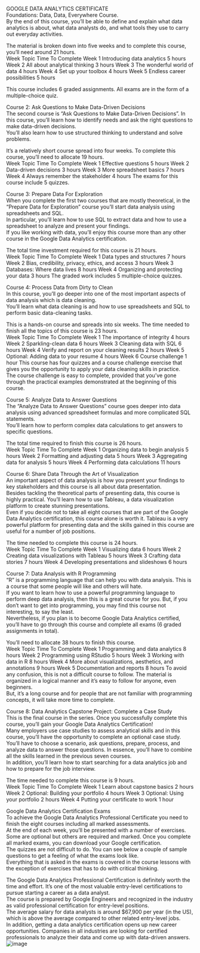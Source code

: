 GOOGLE DATA ANALYTICS CERTIFICATE		
Foundations: Data, Data, Everywhere Course.		
By the end of this course, you’ll be able to define and explain what data analytics is about, what data analysts do, and what tools they use to carry out everyday activities.		
		
The material is broken down into five weeks and to complete this course, you’ll need around 21 hours.		
Week	Topic	Time To Complete
Week 1	Introducing data analytics	5 hours
Week 2	All about analytical thinking	3 hours
Week 3	The wonderful world of data	4 hours
Week 4	Set up your toolbox	4 hours
Week 5	Endless career possibilities	5 hours
		
This course includes 6 graded assignments. All exams are in the form of a multiple-choice quiz.		
		
Course 2: Ask Questions to Make Data-Driven Decisions		
The second course is “Ask Questions to Make Data-Driven Decisions”. In this course, you’ll learn how to identify needs and ask the right questions to make data-driven decisions.		
You’ll also learn how to use structured thinking to understand and solve problems.		
		
It’s a relatively short course spread into four weeks. To complete this course, you’ll need to allocate 19 hours.		
Week	Topic	Time To Complete
Week 1	Effective questions	5 hours
Week 2	Data-driven decisions	3 hours
Week 3	More spreadsheet basics	7 hours
Week 4	Always remember the stakeholder	4 hours
The exams for this course include 5 quizzes.		
		
Course 3: Prepare Data For Exploration		
When you complete the first two courses that are mostly theoretical, in the “Prepare Data for Exploration” course you’ll start data analysis using spreadsheets and SQL.		
In particular, you’ll learn how to use SQL to extract data and how to use a spreadsheet to analyze and present your findings.		
If you like working with data, you’ll enjoy this course more than any other course in the Google Data Analytics certification.		
		
The total time investment required for this course is 21 hours.		
Week	Topic	Time To Complete
Week 1	Data types and structures	7 hours
Week 2	Bias, credibility, privacy, ethics, and access	3 hours
Week 3	Databases: Where data lives	8 hours
Week 4	Organizing and protecting your data	3 hours
The graded work includes 5 multiple-choice quizzes.		
		
Course 4: Process Data from Dirty to Clean		
In this course, you’ll go deeper into one of the most important aspects of data analysis which is data cleaning.		
You’ll learn what data cleaning is and how to use spreadsheets and SQL to perform basic data-cleaning tasks.		
		
This is a hands-on course and spreads into six weeks. The time needed to finish all the topics of this course is 23 hours.		
Week	Topic	Time To Complete
Week 1	The importance of integrity	4 hours
Week 2	Sparkling-clean data	6 hours
Week 3	Cleaning data with SQL	6 hours
Week 4	Verify and report on your cleaning results	2 hours
Week 5	Optional: Adding data to your resume	4 hours
Week 6	Course challenge	1 hour
This course has four quizzes and a course challenge exercise that gives you the opportunity to apply your data cleaning skills in practice.		
The course challenge is easy to complete, provided that you’ve gone through the practical examples demonstrated at the beginning of this course.		
		
Course 5: Analyze Data to Answer Questions		
The “Analyze Data to Answer Questions” course goes deeper into data analysis using advanced spreadsheet formulas and more complicated SQL statements.		
You’ll learn how to perform complex data calculations to get answers to specific questions.		
		
The total time required to finish this course is 26 hours.		
Week	Topic	Time To Complete
Week 1	Organizing data to begin analysis	5 hours
Week 2	Formatting and adjusting data	5 hours
Week 3	Aggregating data for analysis	5 hours
Week 4	Performing data calculations	11 hours
		
Course 6: Share Data Through the Art of Visualization		
An important aspect of data analysis is how you present your findings to key stakeholders and this course is all about data presentation.		
Besides tackling the theoretical parts of presenting data, this course is highly practical. You’ll learn how to use Tableau, a data visualization platform to create stunning presentations.		
Even if you decide not to take all eight courses that are part of the Google Data Analytics certification, this course alone is worth it. Tableau is a very powerful platform for presenting data and the skills gained in this course are useful for a number of job positions.		
		
The time needed to complete this course is 24 hours.		
Week	Topic	Time To Complete
Week 1	Visualizing data	6 hours
Week 2	Creating data visualizations with Tableau	5 hours
Week 3	Crafting data stories	7 hours
Week 4	Developing presentations and slideshows	6 hours
		
Course 7: Data Analysis with R Programming		
“R” is a programming language that can help you with data analysis. This is a course that some people will like and others will hate.		
If you want to learn how to use a powerful programming language to perform deep data analysis, then this is a great course for you. But, if you don’t want to get into programming, you may find this course not interesting, to say the least.		
Nevertheless, if you plan is to become Google Data Analytics certified, you’ll have to go through this course and complete all exams (6 graded assignments in total).		
		
You’ll need to allocate 38 hours to finish this course.		
Week	Topic	Time To Complete
Week 1	Programming and data analytics	8 hours
Week 2	Programming using RStudio	5 hours
Week 3	Working with data in R	8 hours
Week 4	More about visualizations, aesthetics, and annotations	9 hours
Week 5	Documentation and reports	8 hours
To avoid any confusion, this is not a difficult course to follow. The material is organized in a logical manner and it’s easy to follow for anyone, even beginners.		
But, it’s a long course and for people that are not familiar with programming concepts, it will take more time to complete.		
		
Course 8: Data Analytics Capstone Project: Complete a Case Study		
This is the final course in the series. Once you successfully complete this course, you’ll gain your Google Data Analytics Certification!		
Many employers use case studies to assess analytical skills and in this course, you’ll have the opportunity to complete an optional case study.		
You’ll have to choose a scenario, ask questions, prepare, process, and analyze data to answer those questions. In essence, you’ll have to combine all the skills learned in the previous seven courses.		
In addition, you’ll learn how to start searching for a data analytics job and how to prepare for the job interview.		
		
The time needed to complete this course is 9 hours.		
Week	Topic	Time To Complete
Week 1	Learn about capstone basics	2 hours
Week 2	Optional: Building your portfolio	4 hours
Week 3	Optional: Using your portfolio	2 hours
Week 4	Putting your certificate to work	1 hour
		
Google Data Analytics Certification Exams		
To achieve the Google Data Analytics Professional Certificate you need to finish the eight courses including all marked assessments.		
At the end of each week, you’ll be presented with a number of exercises. Some are optional but others are required and marked. Once you complete all marked exams, you can download your Google certification.		
The quizzes are not difficult to do. You can see below a couple of sample questions to get a feeling of what the exams look like.		
Everything that is asked in the exams is covered in the course lessons with the exception of exercises that has to do with critical thinking.		
		
The Google Data Analytics Professional Certification is definitely worth the time and effort. It’s one of the most valuable entry-level certifications to pursue starting a career as a data analyst.		
The course is prepared by Google Engineers and recognized in the industry as valid professional certification for entry-level positions.		
The average salary for data analysts is around $67,900 per year (in the US), which is above the average compared to other related entry-level jobs.		
In addition, getting a data analytics certification opens up new career opportunities. Companies in all industries are looking for certified professionals to analyze their data and come up with data-driven answers.		![image](https://user-images.githubusercontent.com/90954432/207823425-e4c3ed5b-69fb-4ef4-bb17-679077fbbfb1.png)
